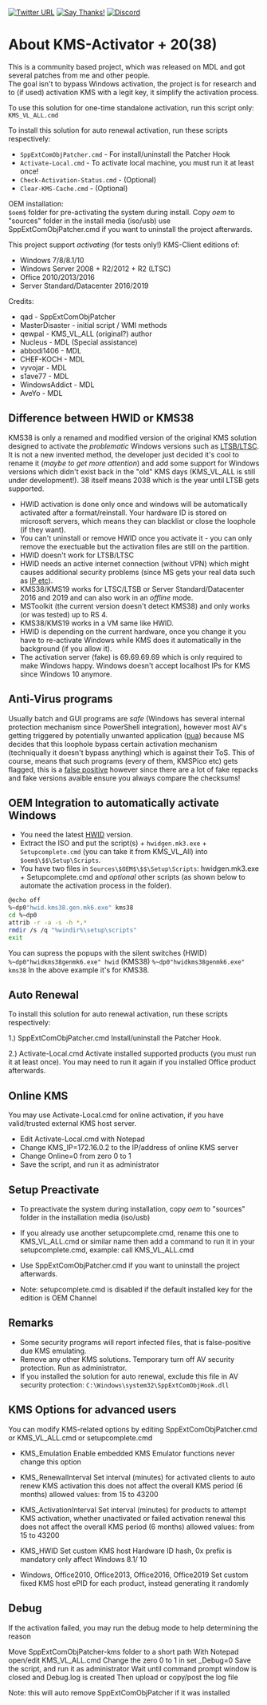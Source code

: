 [![Twitter URL](https://img.shields.io/twitter/url/https/twitter.com/fold_left.svg?style=social&label=Follow%20%40CHEF-KOCH)](https://twitter.com/CKsTechNews)
[![Say Thanks!](https://img.shields.io/badge/Say%20Thanks-!-1EAEDB.svg)](https://saythanks.io/to/CHEF-KOCH)
[![Discord](https://discordapp.com/api/guilds/418256415874875402/widget.png)](https://discord.me/CHEF-KOCH)

# About KMS-Activator + 20(38)

This is a community based project, which was released on MDL and got several patches from me and other people.<br />
The goal isn't to bypass Windows activation, the project is for research and to (if used) activation KMS with a legit key, it simplify the activation process. 


To use this solution for one-time standalone activation, run this script only:
`KMS_VL_ALL.cmd`


To install this solution for auto renewal activation, run these scripts respectively:<br />
* `SppExtComObjPatcher.cmd`     	   - For install/uninstall the Patcher Hook
* `Activate-Local.cmd`          	   - To activate local machine, you must run it at least once!
* `Check-Activation-Status.cmd` 	   - (Optional)
* `Clear-KMS-Cache.cmd`         	   - (Optional)


OEM installation:<br />
`$oem$` folder for pre-activating the system during install.
Copy $oem$ to "sources" folder in the install media (iso/usb)
use SppExtComObjPatcher.cmd if you want to uninstall the project afterwards.


This project support _activating_ (for tests only!) KMS-Client editions of:<br />
* Windows 7/8/8.1/10
* Windows Server 2008 + R2/2012 + R2 (LTSC)
* Office 2010/2013/2016
* Server Standard/Datacenter 2016/2019

Credits:<br />
* qad            	- SppExtComObjPatcher
* MasterDisaster 	- initial script / WMI methods
* qewpal         	- KMS_VL_ALL (original?) author
* Nucleus        	- MDL (Special assistance)
* abbodi1406     	- MDL
* CHEF-KOCH     	- MDL
* vyvojar			    - MDL
* s1ave77			    - MDL
* WindowsAddict 	- MDL
* AveYo           - MDL


## Difference between HWID or KMS38

KMS38 is only a renamed and modified version of the original KMS solution designed to activate the _problematic_ Windows versions such as [LTSB/LTSC](https://techcommunity.microsoft.com/t5/Windows-IT-Pro-Blog/LTSC-What-is-it-and-when-should-it-be-used/ba-p/293181). It is not a new invented method, the developer just decided it's cool to rename it (_maybe to get more attention_) and add some support for Windows versions which didn't exist back in the "old" KMS days (KMS_VL_ALL is still under development!). 38 itself means 2038 which is the year until LTSB gets supported.

* HWID activation is done only once and windows will be automatically activated after a format/reinstall. Your hardware ID is stored on microsoft servers, which means they can blacklist or close the loophole (if they want). 
* You can't uninstall or remove HWID once you activate it - you can only remove the exectuable but the activation files are still on the partition.
* HWID doesn't work for LTSB/LTSC
* HWID needs an active internet connection (without VPN) which might causes additional security problems (since MS gets your real data such as [IP etc](https://en.wikipedia.org/wiki/Microsoft_Product_Activation)).
* KMS38/KMS19 works for LTSC/LTSB or Server Standard/Datacenter 2016 and 2019 and can also work in an _offline_ mode.
* MSToolkit (the current version doesn't detect KMS38) and only works (or was tested) up to RS 4.
* KMS38/KMS19 works in a VM same like HWID.
* HWID is depending on the current hardware, once you change it you have to re-activate Windows while KMS does it automatically in the background (if you allow it).
* The activation server (fake) is 69.69.69.69 which is only required to make Windows happy. Windows doesn't accept localhost IPs for KMS since Windows 10 anymore.


## Anti-Virus programs

Usually batch and GUI programs are _safe_ (Windows has several internal protection mechanism since PowerShell integration), however most AV's getting triggered by potentially unwanted application ([pua](https://en.wikipedia.org/wiki/Potentially_unwanted_program)) because MS decides that this loophole bypass certain activation mechanism (techniqually it doesn't bypass anything) which is against their ToS. This of course, means that such programs (every of them, KMSPico etc) gets flagged, this is a [false positive](https://en.wikipedia.org/wiki/False_positives_and_false_negatives) however since there are a lot of fake repacks and fake versions avaible ensure you always compare the checksums!



## OEM Integration to automatically activate Windows 

* You need the latest [HWID](https://github.com/CHEF-KOCH/KMS-activator/releases/tag/0.5) version.
* Extract the ISO and put the script(s) + `hwidgen.mk3.exe` + `Setupcomplete.cmd` (you can take it from KMS_VL_All) into `$oem$\$$\Setup\Scripts`.
* You have two files in `Sources\$OEM$\$$\Setup\Scripts`: hwidgen.mk3.exe + Setupcomplete.cmd and _optional_ other scripts (as shown below to automate the activation process in the folder).

```bash
@echo off
%~dp0"hwid.kms38.gen.mk6.exe" kms38
cd %~dp0
attrib -r -a -s -h *.*
rmdir /s /q "%windir%\setup\scripts"
exit
```

You can supress the popups with the silent switches (HWID) `%~dp0"hwidkms38genmk6.exe" hwid` (KMS38) `%~dp0"hwidkms38genmk6.exe" kms38` In the above example it's for KMS38.


## Auto Renewal

To install this solution for auto renewal activation, run these scripts respectively:

1.) SppExtComObjPatcher.cmd
Install/uninstall the Patcher Hook.

2.) Activate-Local.cmd
Activate installed supported products (you must run it at least once).
You may need to run it again if you installed Office product afterwards.


## Online KMS

You may use Activate-Local.cmd for online activation,
if you have valid/trusted external KMS host server.

- Edit Activate-Local.cmd with Notepad
- Change KMS_IP=172.16.0.2 to the IP/address of online KMS server
- Change Online=0 from zero 0 to 1
- Save the script, and run it as administrator

## Setup Preactivate

- To preactivate the system during installation, copy $oem$ to "sources" folder in the installation media (iso/usb)

- If you already use another setupcomplete.cmd, rename this one to KMS_VL_ALL.cmd or similar name
then add a command to run it in your setupcomplete.cmd, example:
call KMS_VL_ALL.cmd

- Use SppExtComObjPatcher.cmd if you want to uninstall the project afterwards.

- Note: setupcomplete.cmd is disabled if the default installed key for the edition is OEM Channel

## Remarks

- Some security programs will report infected files, that is false-positive due KMS emulating.
- Remove any other KMS solutions. Temporary turn off AV security protection. Run as administrator.
- If you installed the solution for auto renewal, exclude this file in AV security protection:
`C:\Windows\system32\SppExtComObjHook.dll`

## KMS Options for advanced users

You can modify KMS-related options by editing SppExtComObjPatcher.cmd or KMS_VL_ALL.cmd or setupcomplete.cmd

- KMS_Emulation
Enable embedded KMS Emulator functions
never change this option

- KMS_RenewalInterval
Set interval (minutes) for activated clients to auto renew KMS activation
this does not affect the overall KMS period (6 months)
allowed values: from 15 to 43200

- KMS_ActivationInterval
Set interval (minutes) for products to attempt KMS activation, whether unactivated or failed activation renewal
this does not affect the overall KMS period (6 months)
allowed values: from 15 to 43200

- KMS_HWID
Set custom KMS host Hardware ID hash, 0x prefix is mandatory
only affect Windows 8.1/ 10

- Windows, Office2010, Office2013, Office2016, Office2019
Set custom fixed KMS host ePID for each product, instead generating it randomly

## Debug

If the activation failed, you may run the debug mode to help determining the reason

Move SppExtComObjPatcher-kms folder to a short path
With Notepad open/edit KMS_VL_ALL.cmd
Change the zero 0 to 1 in set _Debug=0
Save the script, and run it as administrator
Wait until command prompt window is closed and Debug.log is created
Then upload or copy/post the log file

Note: this will auto remove SppExtComObjPatcher if it was installed
